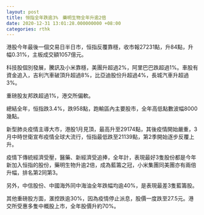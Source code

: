 ```yaml
---
layout: post
title: 恒指全年跌逾3%　藥明生物全年升逾2倍
date: 2020-12-31 13:01:28.000000000 +08:00
categories: rthk
---
```


港股今年最後一個交易日半日市，恒指反覆靠穩，收市報27231點，升84點，升幅0.31%，主板成交額1057億元。

科技股個別發展，騰訊及小米靠穩，美團升超過2%，阿里巴巴跌超過1%。車股有資金追入，吉利汽車破頂升超過8%，比亞迪股份升超過4%，長城汽車升超過3%。

重磅股友邦跌超過1%，港交所偏軟。

總結全年，恒指跌3.4%，跌958點，跑輸區內主要股市，全年高低點數波幅8000幾點。

新型肺炎疫情主導大市，港股1月見頂，最高升至29174點，其後疫情開始嚴重，3月中時世衛宣布疫情全球大流行，恒指最低跌至21139點，第2季開始逐步反覆上升。

疫情下傳統經濟受壓，醫藥、新經濟受追捧，全年計，表現最好3隻股份都是今年新加入恒指的股份，藥明生物升逾2倍，成為藍籌之冠，小米集團同美團亦有兩倍升幅，排名第2同第3。

另外，中信股份、中國海外同中海油全年跌幅均逾40%，是表現最差3隻藍籌股。

其他重磅股方面，滙控跌逾30%，因為疫情停止派息，股價一度跌至27.5元。港交所受惠多隻中概股上市，全年股價升約70%。

